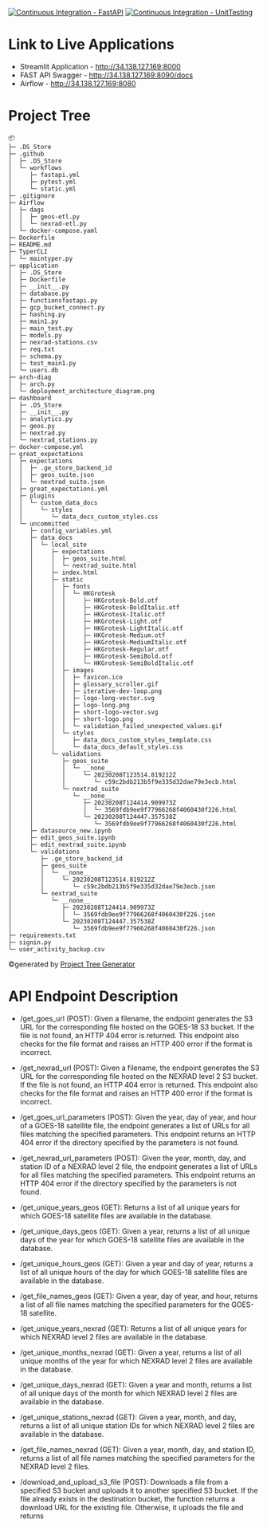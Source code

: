 [![Continuous Integration - FastAPI](https://github.com/BigDataIA-Spring2023-Team-04/Assignment-2/actions/workflows/fastapi.yml/badge.svg?branch=lokesh)](https://github.com/BigDataIA-Spring2023-Team-04/Assignment-2/actions/workflows/fastapi.yml)
[![Continuous Integration - UnitTesting](https://github.com/BigDataIA-Spring2023-Team-04/Assignment-2/actions/workflows/pytest.yml/badge.svg?branch=lokesh)](https://github.com/BigDataIA-Spring2023-Team-04/Assignment-2/actions/workflows/pytest.yml)

# Link to Live Applications
- Streamlit Application - http://34.138.127.169:8000
- FAST API Swagger - http://34.138.127.169:8090/docs
- Airflow - http://34.138.127.169:8080

# Project Tree
```
📦 
├─ .DS_Store
├─ .github
│  ├─ .DS_Store
│  └─ workflows
│     ├─ fastapi.yml
│     ├─ pytest.yml
│     └─ static.yml
├─ .gitignore
├─ Airflow
│  ├─ dags
│  │  ├─ geos-etl.py
│  │  └─ nexrad-etl.py
│  └─ docker-compose.yaml
├─ Dockerfile
├─ README.md
├─ TyperCLI
│  └─ maintyper.py
├─ application
│  ├─ .DS_Store
│  ├─ Dockerfile
│  ├─ __init__.py
│  ├─ database.py
│  ├─ functionsfastapi.py
│  ├─ gcp_bucket_connect.py
│  ├─ hashing.py
│  ├─ main1.py
│  ├─ main_test.py
│  ├─ models.py
│  ├─ nexrad-stations.csv
│  ├─ req.txt
│  ├─ schema.py
│  ├─ test_main1.py
│  └─ users.db
├─ arch-diag
│  ├─ arch.py
│  └─ deployment_architecture_diagram.png
├─ dashboard
│  ├─ .DS_Store
│  ├─ __init__.py
│  ├─ analytics.py
│  ├─ geos.py
│  ├─ nextrad.py
│  └─ nextrad_stations.py
├─ docker-compose.yml
├─ great_expectations
│  ├─ expectations
│  │  ├─ .ge_store_backend_id
│  │  ├─ geos_suite.json
│  │  └─ nextrad_suite.json
│  ├─ great_expectations.yml
│  ├─ plugins
│  │  └─ custom_data_docs
│  │     └─ styles
│  │        └─ data_docs_custom_styles.css
│  └─ uncommitted
│     ├─ config_variables.yml
│     ├─ data_docs
│     │  └─ local_site
│     │     ├─ expectations
│     │     │  ├─ geos_suite.html
│     │     │  └─ nextrad_suite.html
│     │     ├─ index.html
│     │     ├─ static
│     │     │  ├─ fonts
│     │     │  │  └─ HKGrotesk
│     │     │  │     ├─ HKGrotesk-Bold.otf
│     │     │  │     ├─ HKGrotesk-BoldItalic.otf
│     │     │  │     ├─ HKGrotesk-Italic.otf
│     │     │  │     ├─ HKGrotesk-Light.otf
│     │     │  │     ├─ HKGrotesk-LightItalic.otf
│     │     │  │     ├─ HKGrotesk-Medium.otf
│     │     │  │     ├─ HKGrotesk-MediumItalic.otf
│     │     │  │     ├─ HKGrotesk-Regular.otf
│     │     │  │     ├─ HKGrotesk-SemiBold.otf
│     │     │  │     └─ HKGrotesk-SemiBoldItalic.otf
│     │     │  ├─ images
│     │     │  │  ├─ favicon.ico
│     │     │  │  ├─ glossary_scroller.gif
│     │     │  │  ├─ iterative-dev-loop.png
│     │     │  │  ├─ logo-long-vector.svg
│     │     │  │  ├─ logo-long.png
│     │     │  │  ├─ short-logo-vector.svg
│     │     │  │  ├─ short-logo.png
│     │     │  │  └─ validation_failed_unexpected_values.gif
│     │     │  └─ styles
│     │     │     ├─ data_docs_custom_styles_template.css
│     │     │     └─ data_docs_default_styles.css
│     │     └─ validations
│     │        ├─ geos_suite
│     │        │  └─ __none__
│     │        │     └─ 20230208T123514.819212Z
│     │        │        └─ c59c2bdb213b5f9e335d32dae79e3ecb.html
│     │        └─ nextrad_suite
│     │           └─ __none__
│     │              ├─ 20230208T124414.909973Z
│     │              │  └─ 3569fdb9ee9f77966268f4060430f226.html
│     │              └─ 20230208T124447.357538Z
│     │                 └─ 3569fdb9ee9f77966268f4060430f226.html
│     ├─ datasource_new.ipynb
│     ├─ edit_geos_suite.ipynb
│     ├─ edit_nextrad_suite.ipynb
│     └─ validations
│        ├─ .ge_store_backend_id
│        ├─ geos_suite
│        │  └─ __none__
│        │     └─ 20230208T123514.819212Z
│        │        └─ c59c2bdb213b5f9e335d32dae79e3ecb.json
│        └─ nextrad_suite
│           └─ __none__
│              ├─ 20230208T124414.909973Z
│              │  └─ 3569fdb9ee9f77966268f4060430f226.json
│              └─ 20230208T124447.357538Z
│                 └─ 3569fdb9ee9f77966268f4060430f226.json
├─ requirements.txt
├─ signin.py
└─ user_activity_backup.csv
```
©generated by [Project Tree Generator](https://woochanleee.github.io/project-tree-generator)

# API Endpoint Description
 - /get_goes_url (POST): Given a filename, the endpoint generates the S3 URL for the corresponding file hosted on the GOES-18 S3 bucket. If the file is not found, an HTTP 404 error is returned. This endpoint also checks for the file format and raises an HTTP 400 error if the format is incorrect.

- /get_nexrad_url (POST): Given a filename, the endpoint generates the S3 URL for the corresponding file hosted on the NEXRAD level 2 S3 bucket. If the file is not found, an HTTP 404 error is returned. This endpoint also checks for the file format and raises an HTTP 400 error if the format is incorrect.

- /get_goes_url_parameters (POST): Given the year, day of year, and hour of a GOES-18 satellite file, the endpoint generates a list of URLs for all files matching the specified parameters. This endpoint returns an HTTP 404 error if the directory specified by the parameters is not found.

- /get_nexrad_url_parameters (POST): Given the year, month, day, and station ID of a NEXRAD level 2 file, the endpoint generates a list of URLs for all files matching the specified parameters. This endpoint returns an HTTP 404 error if the directory specified by the parameters is not found.

- /get_unique_years_geos (GET): Returns a list of all unique years for which GOES-18 satellite files are available in the database.

- /get_unique_days_geos (GET): Given a year, returns a list of all unique days of the year for which GOES-18 satellite files are available in the database.

- /get_unique_hours_geos (GET): Given a year and day of year, returns a list of all unique hours of the day for which GOES-18 satellite files are available in the database.

- /get_file_names_geos (GET): Given a year, day of year, and hour, returns a list of all file names matching the specified parameters for the GOES-18 satellite.

- /get_unique_years_nexrad (GET): Returns a list of all unique years for which NEXRAD level 2 files are available in the database.

- /get_unique_months_nexrad (GET): Given a year, returns a list of all unique months of the year for which NEXRAD level 2 files are available in the database.

- /get_unique_days_nexrad (GET): Given a year and month, returns a list of all unique days of the month for which NEXRAD level 2 files are available in the database.

- /get_unique_stations_nexrad (GET): Given a year, month, and day, returns a list of all unique station IDs for which NEXRAD level 2 files are available in the database.

- /get_file_names_nexrad (GET): Given a year, month, day, and station ID, returns a list of all file names matching the specified parameters for the NEXRAD level 2 files.

- /download_and_upload_s3_file (POST): Downloads a file from a specified S3 bucket and uploads it to another specified S3 bucket. If the file already exists in the destination bucket, the function returns a download URL for the existing file. Otherwise, it uploads the file and returns
